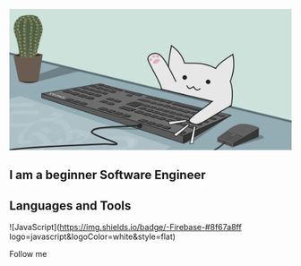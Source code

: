 [![Header](https://github.com/softboy17/softboy17/blob/main/assets/header.gif)]()

## I am a beginner Software Engineer

## Languages and Tools
![JavaScript](https://img.shields.io/badge/-Firebase-#8f67a8ff
logo=javascript&logoColor=white&style=flat)

Follow me
